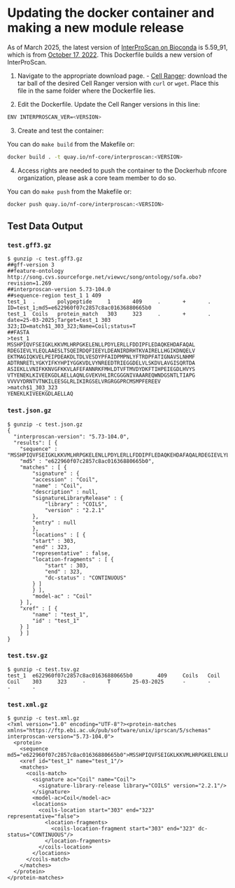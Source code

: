 # Updating the docker container and making a new module release

As of March 2025, the latest version of [InterProScan on Bioconda](https://bioconda.github.io/recipes/interproscan/README.html) is 5.59_91, which is from [October 17, 2022](https://github.com/ebi-pf-team/interproscan/releases/tag/5.59-91.0). This Dockerfile builds a new version of InterProScan.

1. Navigate to the appropriate download page. - [Cell Ranger](https://support.10xgenomics.com/single-cell-gene-expression/software/downloads/latest): download the tar ball of the desired Cell Ranger version with `curl` or `wget`. Place this file in the same folder where the Dockerfile lies.

2. Edit the Dockerfile. Update the Cell Ranger versions in this line:

```bash
ENV INTERPROSCAN_VER=<VERSION>
```

3. Create and test the container:

You can do `make build` from the Makefile or:

```bash
docker build . -t quay.io/nf-core/interproscan:<VERSION>
```

4. Access rights are needed to push the container to the Dockerhub nfcore organization, please ask a core team member to do so.

You can do `make push` from the Makefile or:

```bash
docker push quay.io/nf-core/interproscan:<VERSION>
```

## Test Data Output

### `test.gff3.gz`

```
$ gunzip -c test.gff3.gz
##gff-version 3
##feature-ontology http://song.cvs.sourceforge.net/viewvc/song/ontology/sofa.obo?revision=1.269
##interproscan-version 5.73-104.0
##sequence-region test_1 1 409
test_1  .       polypeptide     1       409     .       +       .       ID=test_1;md5=e622960f07c2857c8ac01636880665b0
test_1  Coils   protein_match   303     323     .       +       .       date=25-03-2025;Target=test_1 303 323;ID=match$1_303_323;Name=Coil;status=T
##FASTA
>test_1
MSSHPIQVFSEIGKLKKVMLHRPGKELENLLPDYLERLLFDDIPFLEDAQKEHDAFAQAL
RDEGIEVLYLEQLAAESLTSQEIRDQFIEEYLDEANIRDRHTKVAIRELLHGIKDNQELV
EKTMAGIQKVELPEIPDEAKDLTDLVESDYPFAIDPMPNLYFTRDPFATIGNAVSLNHMF
ADTRNRETLYGKYIFKYHPIYGGKVDLVYNREEDTRIEGGDELVLSKDVLAVGISQRTDA
ASIEKLLVNIFKKNVGFKKVLAFEFANNRKFMHLDTVFTMVDYDKFTIHPEIEGDLHVYS
VTYENEKLKIVEEKGDLAELLAQNLGVEKVHLIRCGGGNIVAAAREQWNDGSNTLTIAPG
VVVVYDRNTVTNKILEESGLRLIKIRGSELVRGRGGPRCMSMPFEREEV
>match$1_303_323
YENEKLKIVEEKGDLAELLAQ
```

### `test.json.gz`

```
$ gunzip -c test.json.gz
{
  "interproscan-version": "5.73-104.0",
  "results": [ {
    "sequence" : "MSSHPIQVFSEIGKLKKVMLHRPGKELENLLPDYLERLLFDDIPFLEDAQKEHDAFAQALRDEGIEVLYLEQLAAESLTSQEIRDQFIEEYLDEANIRDRHTKVAIRELLHGIKDNQELVEKTMAGIQKVELPEIPDEAKDLTDLVESDYPFAIDPMPNLYFTRDPFATIGNAVSLNHMFADTRNRETLYGKYIFKYHPIYGGKVDLVYNREEDTRIEGGDELVLSKDVLAVGISQRTDAASIEKLLVNIFKKNVGFKKVLAFEFANNRKFMHLDTVFTMVDYDKFTIHPEIEGDLHVYSVTYENEKLKIVEEKGDLAELLAQNLGVEKVHLIRCGGGNIVAAAREQWNDGSNTLTIAPGVVVVYDRNTVTNKILEESGLRLIKIRGSELVRGRGGPRCMSMPFEREEV",
    "md5" : "e622960f07c2857c8ac01636880665b0",
    "matches" : [ {
        "signature" : {
        "accession" : "Coil",
        "name" : "Coil",
        "description" : null,
        "signatureLibraryRelease" : {
            "library" : "COILS",
            "version" : "2.2.1"
        },
        "entry" : null
        },
        "locations" : [ {
        "start" : 303,
        "end" : 323,
        "representative" : false,
        "location-fragments" : [ {
            "start" : 303,
            "end" : 323,
            "dc-status" : "CONTINUOUS"
        } ]
        } ],
        "model-ac" : "Coil"
    } ],
    "xref" : [ {
        "name" : "test_1",
        "id" : "test_1"
    } ]
    } ]
}
```

### `test.tsv.gz`

```
$ gunzip -c test.tsv.gz
test_1  e622960f07c2857c8ac01636880665b0        409     Coils   Coil    Coil    303     323     -       T       25-03-2025      -       -       -       -
```

### `test.xml.gz`

```
$ gunzip -c test.xml.gz
<?xml version="1.0" encoding="UTF-8"?><protein-matches xmlns="https://ftp.ebi.ac.uk/pub/software/unix/iprscan/5/schemas" interproscan-version="5.73-104.0">
  <protein>
    <sequence md5="e622960f07c2857c8ac01636880665b0">MSSHPIQVFSEIGKLKKVMLHRPGKELENLLPDYLERLLFDDIPFLEDAQKEHDAFAQALRDEGIEVLYLEQLAAESLTSQEIRDQFIEEYLDEANIRDRHTKVAIRELLHGIKDNQELVEKTMAGIQKVELPEIPDEAKDLTDLVESDYPFAIDPMPNLYFTRDPFATIGNAVSLNHMFADTRNRETLYGKYIFKYHPIYGGKVDLVYNREEDTRIEGGDELVLSKDVLAVGISQRTDAASIEKLLVNIFKKNVGFKKVLAFEFANNRKFMHLDTVFTMVDYDKFTIHPEIEGDLHVYSVTYENEKLKIVEEKGDLAELLAQNLGVEKVHLIRCGGGNIVAAAREQWNDGSNTLTIAPGVVVVYDRNTVTNKILEESGLRLIKIRGSELVRGRGGPRCMSMPFEREEV</sequence>
    <xref id="test_1" name="test_1"/>
    <matches>
      <coils-match>
        <signature ac="Coil" name="Coil">
          <signature-library-release library="COILS" version="2.2.1"/>
        </signature>
        <model-ac>Coil</model-ac>
        <locations>
          <coils-location start="303" end="323" representative="false">
            <location-fragments>
              <coils-location-fragment start="303" end="323" dc-status="CONTINUOUS"/>
            </location-fragments>
          </coils-location>
        </locations>
      </coils-match>
    </matches>
  </protein>
</protein-matches>
```
